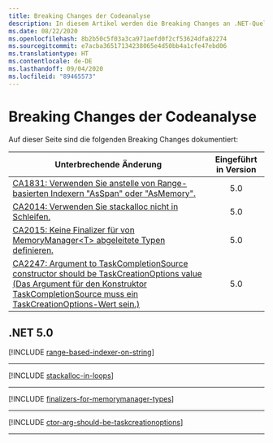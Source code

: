 ```yaml
---
title: Breaking Changes der Codeanalyse
description: In diesem Artikel werden die Breaking Changes an .NET-Quellcodeanalyse-Tools aufgeführt.
ms.date: 08/22/2020
ms.openlocfilehash: 8b2b50c5f03a3ca971aefd0f2cf53624dfa82274
ms.sourcegitcommit: e7acba36517134238065e4d50bb4a1cfe47ebd06
ms.translationtype: HT
ms.contentlocale: de-DE
ms.lasthandoff: 09/04/2020
ms.locfileid: "89465573"
---
```

# <a name="code-analysis-breaking-changes"></a>Breaking Changes der Codeanalyse

Auf dieser Seite sind die folgenden Breaking Changes dokumentiert:

| Unterbrechende Änderung | Eingeführt in Version |
| - | :-: |
| [CA1831: Verwenden Sie anstelle von Range-basierten Indexern "AsSpan" oder "AsMemory".](#ca1831-use-asspan-or-asmemory-instead-of-range-based-indexer) | 5.0 |
| [CA2014: Verwenden Sie stackalloc nicht in Schleifen.](#ca2014-do-not-use-stackalloc-in-loops) | 5.0 |
| [CA2015: Keine Finalizer für von MemoryManager\<T> abgeleitete Typen definieren.](#ca2015-do-not-define-finalizers-for-types-derived-from-memorymanagert) | 5.0 |
| [CA2247: Argument to TaskCompletionSource constructor should be TaskCreationOptions value (Das Argument für den Konstruktor TaskCompletionSource muss ein TaskCreationOptions-Wert sein.)](#ca2247-argument-to-taskcompletionsource-constructor-should-be-taskcreationoptions-value) | 5.0 |

## <a name="net-50"></a>.NET 5.0

[!INCLUDE [range-based-indexer-on-string](../../../includes/core-changes/codeanalysis/5.0/range-based-indexer-on-string.md)]

***

[!INCLUDE [stackalloc-in-loops](../../../includes/core-changes/codeanalysis/5.0/stackalloc-in-loops.md)]

***

[!INCLUDE [finalizers-for-memorymanager-types](../../../includes/core-changes/codeanalysis/5.0/finalizers-for-memorymanager-types.md)]

***

[!INCLUDE [ctor-arg-should-be-taskcreationoptions](../../../includes/core-changes/codeanalysis/5.0/ctor-arg-should-be-taskcreationoptions.md)]

***
